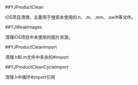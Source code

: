 ##YJProductClean

iOS项目清理，主要用于搜索未使用的.h、.m、.mm、.swift等文件。

##YJWeakImages

清理iOS项目中未使用的图片资源。

##YJProductCleanImport

清理.h和.m文件中多余的#import

##YJProductCleanCycleImport

清理.h中循环#import引用